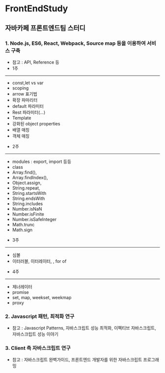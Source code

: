 # FrontEndStudy

## 자바카페 프론트엔드팀 스터디
### 1. Node.js, ES6, React, Webpack, Source map 등을 이용하여 서비스 구축
 - 참고 : API, Reference 등
 - 1주
 -------------------------------
 
 * const,let vs var
 * scoping
 * arrow 표기법
 * 확장 파마리터
 * default 파라미터
 * Rest 파라미터(...)
 * Template
 * 강화된 object properties
 * 배열 매칭
 * 객체 매칭


 - 2주
-------------------------------
 * modules : export, import 등등
 * class
 * Array.find(), 
 * Array.findIndex(), 
 * Object.assign, 
 * String.repeat,
 * String.startsWith
 * String.endsWith
 * String.includes
 * Number.isNaN
 * Number.isFinite
 * Number.isSafeInteger
 * Math.trunc
 * Math.sign

 
 - 3주
-------------------------------
 * 심볼
 * 이터러블, 이터레이터, , for of


 
 - 4주
-------------------------------
 * 제너레이터
 * promise
 * set, map, weekset, weekmap
 * proxy

 
 
### 2. Javascript 패턴, 최적화 연구
 - 참고 : Javascript Patterns, 자바스크립트 성능 최적화, 이펙티브 자바스크립트, 자바스크립트 성능 이야기
 

### 3. Client 측 자바스크립트 연구
 - 참고 : 자바스크립트 완벽가이드, 프론트엔드 개발자를 위한 자바스크립트 프로그래밍
